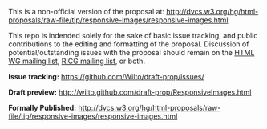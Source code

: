 This is a non-official version of the proposal at: <a href="http://dvcs.w3.org/hg/html-proposals/raw-file/tip/responsive-images/responsive-images.html">http://dvcs.w3.org/hg/html-proposals/raw-file/tip/responsive-images/responsive-images.html</a>

This repo is indended solely for the sake of basic issue tracking, and public contributions to the editing and formatting of the proposal. Discussion of potential/outstanding issues with the proposal should remain on the <a href="mailto:public-html@w3.org">HTML WG mailing list</a>, <a href="public-respimg@w3.org"><abbr title="Responsive Images Community Group">RICG mailing list</a>, or both.

**Issue tracking:** <a href="https://github.com/Wilto/draft-prop/issues/">https://github.com/Wilto/draft-prop/issues/</a>

**Draft preview:** <a href="https://github.com/Wilto/draft-prop/issues/">http://wilto.github.com/draft-prop/ResponsiveImages.html</a>

**Formally Published:** http://dvcs.w3.org/hg/html-proposals/raw-file/tip/responsive-images/responsive-images.html